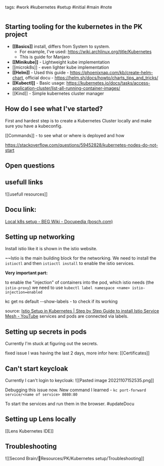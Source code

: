 tags: #work #kubernetes #setup #initial #main #note

```toc
```

## Starting tooling for the kubernetes in the PK project

- **[[Basics]]** install, differs from System to system. 
	- For example, I've used: https://wiki.archlinux.org/title/Kubernetes 
	- This is guide for Manjaro 
- **[[Minikube]]** - Lightweight kube implementation
- [[microk8s]] - even lighter kube implementation
- **[[Helm]]** - Used this guide - https://phoenixnap.com/kb/create-helm-chart, official docu - https://helm.sh/docs/howto/charts_tips_and_tricks/ 
- **[[Kubectl]]** - Basic usage: https://kubernetes.io/docs/tasks/access-application-cluster/list-all-running-container-images/ 
- [[Kind]] - Simple kubernetes cluster manager

## How do I see what I've started? 

First and hardest step is to create a Kubernetes Cluster locally and make sure you have a kubeconfig. 

[[Commands]] - to see what or where is deployed and how

https://stackoverflow.com/questions/59452828/kubernetes-nodes-do-not-start 


## Open questions

## usefull links
![[usefull resources]]


## Docu link:
[Local k8s setup - BEG Wiki - Docupedia (bosch.com)](https://inside-docupedia.bosch.com/confluence/display/ECUSWDEV/Local+k8s+setup)


## Setting up networking

Install istio like it is shown in the istio website. 

~~Istio is the main building block for the networking. We need to install the `istioctl`
and then `istioctl install` to enable the istio services. 



**Very important part:**

to enable the "injection" of containers into the pod, which istio needs (the `istio-proxy`) we need to use `kubectl label namespace <name> istio-injection=enabled`

 kc get ns default --show-labels - to check if its working

source: [Istio Setup in Kubernetes | Step by Step Guide to install Istio Service Mesh - YouTube](https://www.youtube.com/watch?v=voAyroDb6xk)
services and pods are connected via labels.


## Setting up secrets in pods 

Currently I'm stuck at figuring out the secrets. 

fixed issue I was having the last 2 days, more infor here: [[Certificates]]

## Can't start keycloak

Currently I can't login to keycloak: 
![[Pasted image 20221107152535.png]]

Debugging this issue now. 
New command I learned - `kc port-forward service/<name of service> 8080:80`

To start the services and run them in the browser. 
#updateDocu

## Setting up Lens locally

[[Lens Kubernetes IDE]]

## Troubleshooting 
![[Second Brain/📖Resources/PK/Kubernetes setup/Troubleshooting]]

